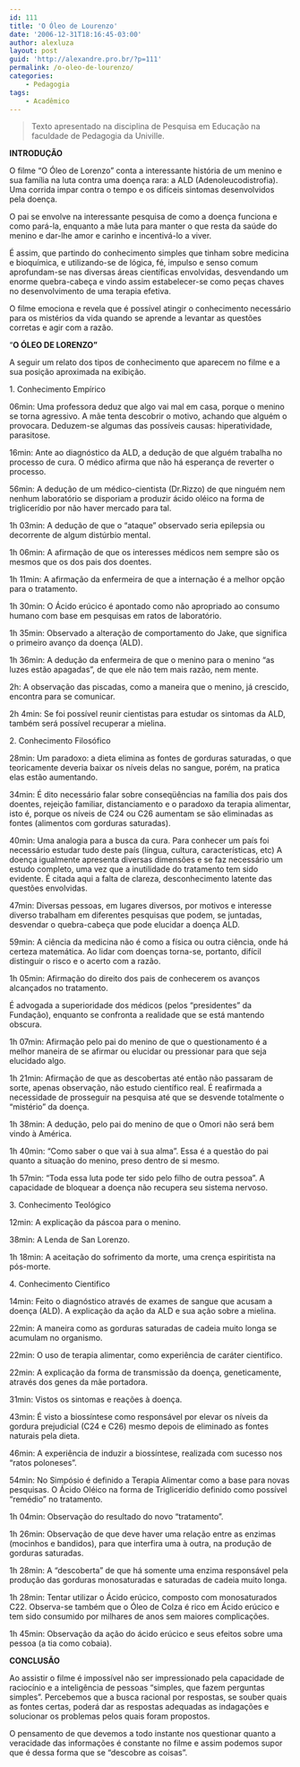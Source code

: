 ```yaml
---
id: 111
title: 'O Óleo de Lourenzo'
date: '2006-12-31T18:16:45-03:00'
author: alexluza
layout: post
guid: 'http://alexandre.pro.br/?p=111'
permalink: /o-oleo-de-lourenzo/
categories:
    - Pedagogia
tags:
    - Acadêmico
---
```


> Texto apresentado na disciplina de Pesquisa em Educação na faculdade de Pedagogia da Univille.

**INTRODUÇÃO**

O filme “O Óleo de Lorenzo” conta a interessante história de um menino e sua família na luta contra uma doença rara: a ALD (Adenoleucodistrofia). Uma corrida impar contra o tempo e os difíceis sintomas desenvolvidos pela doença.

O pai se envolve na interessante pesquisa de como a doença funciona e como pará-la, enquanto a mãe luta para manter o que resta da saúde do menino e dar-lhe amor e carinho e incentivá-lo a viver.

É assim, que partindo do conhecimento simples que tinham sobre medicina e bioquímica, e utilizando-se de lógica, fé, impulso e senso comum aprofundam-se nas diversas áreas científicas envolvidas, desvendando um enorme quebra-cabeça e vindo assim estabelecer-se como peças chaves no desenvolvimento de uma terapia efetiva.

O filme emociona e revela que é possível atingir o conhecimento necessário para os mistérios da vida quando se aprende a levantar as questões corretas e agir com a razão.

“**O ÓLEO DE LORENZO”**

A seguir um relato dos tipos de conhecimento que aparecem no filme e a sua posição aproximada na exibição.

1\. Conhecimento Empírico

06min: Uma professora deduz que algo vai mal em casa, porque o menino se torna agressivo. A mãe tenta descobrir o motivo, achando que alguém o provocara. Deduzem-se algumas das possíveis causas: hiperatividade, parasitose.

16min: Ante ao diagnóstico da ALD, a dedução de que alguém trabalha no processo de cura. O médico afirma que não há esperança de reverter o processo.

56min: A dedução de um médico-cientista (Dr.Rizzo) de que ninguém nem nenhum laboratório se disporiam a produzir ácido oléico na forma de triglicerídio por não haver mercado para tal.

1h 03min: A dedução de que o “ataque” observado seria epilepsia ou decorrente de algum distúrbio mental.

1h 06min: A afirmação de que os interesses médicos nem sempre são os mesmos que os dos pais dos doentes.

1h 11min: A afirmação da enfermeira de que a internação é a melhor opção para o tratamento.

1h 30min: O Ácido erúcico é apontado como não apropriado ao consumo humano com base em pesquisas em ratos de laboratório.

1h 35min: Observado a alteração de comportamento do Jake, que significa o primeiro avanço da doença (ALD).

1h 36min: A dedução da enfermeira de que o menino para o menino “as luzes estão apagadas”, de que ele não tem mais razão, nem mente.

2h: A observação das piscadas, como a maneira que o menino, já crescido, encontra para se comunicar.

2h 4min: Se foi possível reunir cientistas para estudar os sintomas da ALD, também será possível recuperar a mielina.

2\. Conhecimento Filosófico

28min: Um paradoxo: a dieta elimina as fontes de gorduras saturadas, o que teoricamente deveria baixar os níveis delas no sangue, porém, na pratica elas estão aumentando.

34min: É dito necessário falar sobre conseqüências na família dos pais dos doentes, rejeição familiar, distanciamento e o paradoxo da terapia alimentar, isto é, porque os níveis de C24 ou C26 aumentam se são eliminadas as fontes (alimentos com gorduras saturadas).

40min: Uma analogia para a busca da cura. Para conhecer um país foi necessário estudar tudo deste país (língua, cultura, características, etc) A doença igualmente apresenta diversas dimensões e se faz necessário um estudo completo, uma vez que a inutilidade do tratamento tem sido evidente. É citada aqui a falta de clareza, desconhecimento latente das questões envolvidas.

47min: Diversas pessoas, em lugares diversos, por motivos e interesse diverso trabalham em diferentes pesquisas que podem, se juntadas, desvendar o quebra-cabeça que pode elucidar a doença ALD.

59min: A ciência da medicina não é como a física ou outra ciência, onde há certeza matemática. Ao lidar com doenças torna-se, portanto, difícil distinguir o risco e o acerto com a razão.

1h 05min: Afirmação do direito dos pais de conhecerem os avanços alcançados no tratamento.

É advogada a superioridade dos médicos (pelos “presidentes” da Fundação), enquanto se confronta a realidade que se está mantendo obscura.

1h 07min: Afirmação pelo pai do menino de que o questionamento é a melhor maneira de se afirmar ou elucidar ou pressionar para que seja elucidado algo.

1h 21min: Afirmação de que as descobertas até então não passaram de sorte, apenas observação, não estudo científico real. É reafirmada a necessidade de prosseguir na pesquisa até que se desvende totalmente o “mistério” da doença.

1h 38min: A dedução, pelo pai do menino de que o Omori não será bem vindo à América.

1h 40min: “Como saber o que vai à sua alma”. Essa é a questão do pai quanto a situação do menino, preso dentro de si mesmo.

1h 57min: “Toda essa luta pode ter sido pelo filho de outra pessoa”. A capacidade de bloquear a doença não recupera seu sistema nervoso.

3\. Conhecimento Teológico

12min: A explicação da páscoa para o menino.

38min: A Lenda de San Lorenzo.

1h 18min: A aceitação do sofrimento da morte, uma crença espiritista na pós-morte.

4\. Conhecimento Cientifico

14min: Feito o diagnóstico através de exames de sangue que acusam a doença (ALD). A explicação da ação da ALD e sua ação sobre a mielina.

22min: A maneira como as gorduras saturadas de cadeia muito longa se acumulam no organismo.

22min: O uso de terapia alimentar, como experiência de caráter cientifico.

22min: A explicação da forma de transmissão da doença, geneticamente, através dos genes da mãe portadora.

31min: Vistos os sintomas e reações à doença.

43min: É visto a biossíntese como responsável por elevar os níveis da gordura prejudicial (C24 e C26) mesmo depois de eliminado as fontes naturais pela dieta.

46min: A experiência de induzir a biossíntese, realizada com sucesso nos “ratos poloneses”.

54min: No Simpósio é definido a Terapia Alimentar como a base para novas pesquisas. O Ácido Oléico na forma de Triglicerídio definido como possível “remédio” no tratamento.

1h 04min: Observação do resultado do novo “tratamento”.

1h 26min: Observação de que deve haver uma relação entre as enzimas (mocinhos e bandidos), para que interfira uma à outra, na produção de gorduras saturadas.

1h 28min: A “descoberta” de que há somente uma enzima responsável pela produção das gorduras monosaturadas e saturadas de cadeia muito longa.

1h 28min: Tentar utilizar o Ácido erúcico, composto com monosaturados C22. Observa-se também que o Óleo de Colza é rico em Ácido erúcico e tem sido consumido por milhares de anos sem maiores complicações.

1h 45min: Observação da ação do ácido erúcico e seus efeitos sobre uma pessoa (a tia como cobaia).

**CONCLUSÃO**

Ao assistir o filme é impossível não ser impressionado pela capacidade de raciocínio e a inteligência de pessoas “simples, que fazem perguntas simples”. Percebemos que a busca racional por respostas, se souber quais as fontes certas, poderá dar as respostas adequadas as indagações e solucionar os problemas pelos quais foram propostos.

O pensamento de que devemos a todo instante nos questionar quanto a veracidade das informações é constante no filme e assim podemos supor que é dessa forma que se “descobre as coisas”.